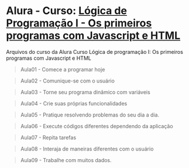 # Alura - Curso: [Lógica de Programação I - Os primeiros programas com Javascript e HTML](https://cursos.alura.com.br/course/logica-programacao-javascript-html)
Arquivos do curso da Alura Curso Lógica de programação I: Os primeiros programas com Javascript e HTML

> Aula01 - Comece a programar hoje


> Aula02 - Comunique-se com o usuário

> Aula03 - Torne seu programa dinâmico com variáveis

> Aula04 - Crie suas próprias funcionalidades

> Aula05 - Pratique resolvendo problemas do seu dia a dia.

> Aula06 - Execute códigos diferentes dependendo da aplicação

> Aula07 - Repita tarefas

> Aula08 - Interaja de maneiras diferentes com o usuário

> Aula09 - Trabalhe com muitos dados.
